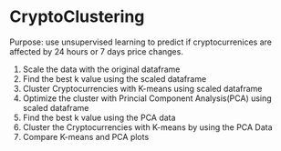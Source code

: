 # CryptoClustering
Purpose: use unsupervised learning to predict if cryptocurrenices are affected by 24 hours or 7 days price changes. <br>
1. Scale the data with the original dataframe <br>
2. Find the best k value using the scaled dataframe <br>
3. Cluster Cryptocurrencies with K-means using scaled dataframe <br>
4. Optimize the cluster with Princial Component Analysis(PCA) using scaled dataframe <br>
5. Find the best k value using the PCA data<br>
6. Cluster the Cryptocurrencies with K-means by using the PCA Data<br>
7. Compare K-means and PCA plots<br>
